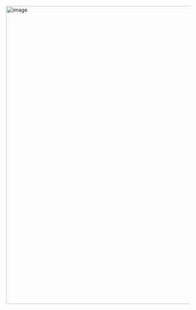 <img width="815" alt="image" src="https://github.com/MaryiaBabinskaya/Numerical_methods-UJ/assets/94359114/2c99343f-dc94-4bab-8a46-0096c5667998">
